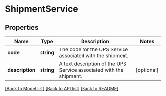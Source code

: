 # ShipmentService

## Properties
Name | Type | Description | Notes
------------ | ------------- | ------------- | -------------
**code** | **string** | The code for the UPS Service associated with the shipment. | 
**description** | **string** | A text description of the UPS Service associated with the shipment. | [optional] 

[[Back to Model list]](../../README.md#documentation-for-models) [[Back to API list]](../../README.md#documentation-for-api-endpoints) [[Back to README]](../../README.md)

